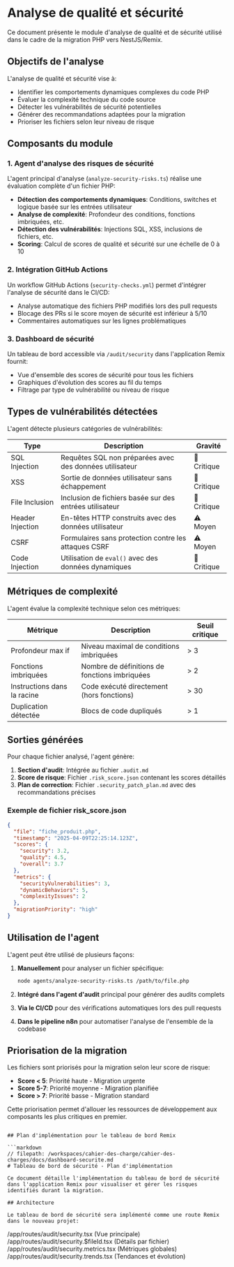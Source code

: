 # Analyse de qualité et sécurité

Ce document présente le module d'analyse de qualité et de sécurité utilisé dans le cadre de la migration PHP vers NestJS/Remix.

## Objectifs de l'analyse

L'analyse de qualité et sécurité vise à:
- Identifier les comportements dynamiques complexes du code PHP
- Évaluer la complexité technique du code source
- Détecter les vulnérabilités de sécurité potentielles
- Générer des recommandations adaptées pour la migration
- Prioriser les fichiers selon leur niveau de risque

## Composants du module

### 1. Agent d'analyse des risques de sécurité

L'agent principal d'analyse (`analyze-security-risks.ts`) réalise une évaluation complète d'un fichier PHP:

- **Détection des comportements dynamiques**: Conditions, switches et logique basée sur les entrées utilisateur
- **Analyse de complexité**: Profondeur des conditions, fonctions imbriquées, etc.
- **Détection des vulnérabilités**: Injections SQL, XSS, inclusions de fichiers, etc.
- **Scoring**: Calcul de scores de qualité et sécurité sur une échelle de 0 à 10

### 2. Intégration GitHub Actions

Un workflow GitHub Actions (`security-checks.yml`) permet d'intégrer l'analyse de sécurité dans le CI/CD:

- Analyse automatique des fichiers PHP modifiés lors des pull requests
- Blocage des PRs si le score moyen de sécurité est inférieur à 5/10
- Commentaires automatiques sur les lignes problématiques

### 3. Dashboard de sécurité

Un tableau de bord accessible via `/audit/security` dans l'application Remix fournit:

- Vue d'ensemble des scores de sécurité pour tous les fichiers
- Graphiques d'évolution des scores au fil du temps
- Filtrage par type de vulnérabilité ou niveau de risque

## Types de vulnérabilités détectées

L'agent détecte plusieurs catégories de vulnérabilités:

| Type | Description | Gravité |
|------|-------------|---------|
| SQL Injection | Requêtes SQL non préparées avec des données utilisateur | 🔴 Critique |
| XSS | Sortie de données utilisateur sans échappement | 🔴 Critique |
| File Inclusion | Inclusion de fichiers basée sur des entrées utilisateur | 🔴 Critique |
| Header Injection | En-têtes HTTP construits avec des données utilisateur | ⚠️ Moyen |
| CSRF | Formulaires sans protection contre les attaques CSRF | ⚠️ Moyen |
| Code Injection | Utilisation de `eval()` avec des données dynamiques | 🔴 Critique |

## Métriques de complexité

L'agent évalue la complexité technique selon ces métriques:

| Métrique | Description | Seuil critique |
|----------|-------------|----------------|
| Profondeur max if | Niveau maximal de conditions imbriquées | > 3 |
| Fonctions imbriquées | Nombre de définitions de fonctions imbriquées | > 2 |
| Instructions dans la racine | Code exécuté directement (hors fonctions) | > 30 |
| Duplication détectée | Blocs de code dupliqués | > 1 |

## Sorties générées

Pour chaque fichier analysé, l'agent génère:

1. **Section d'audit**: Intégrée au fichier `.audit.md`
2. **Score de risque**: Fichier `.risk_score.json` contenant les scores détaillés
3. **Plan de correction**: Fichier `.security_patch_plan.md` avec des recommandations précises

### Exemple de fichier risk_score.json
```json
{
  "file": "fiche_produit.php",
  "timestamp": "2025-04-09T22:25:14.123Z",
  "scores": {
    "security": 3.2,
    "quality": 4.5,
    "overall": 3.7
  },
  "metrics": {
    "securityVulnerabilities": 3,
    "dynamicBehaviors": 5,
    "complexityIssues": 2
  },
  "migrationPriority": "high"
}
```

## Utilisation de l'agent

L'agent peut être utilisé de plusieurs façons:

1. **Manuellement** pour analyser un fichier spécifique:
   ```bash
   node agents/analyze-security-risks.ts /path/to/file.php
   ```

2. **Intégré dans l'agent d'audit** principal pour générer des audits complets

3. **Via le CI/CD** pour des vérifications automatiques lors des pull requests

4. **Dans le pipeline n8n** pour automatiser l'analyse de l'ensemble de la codebase

## Priorisation de la migration

Les fichiers sont priorisés pour la migration selon leur score de risque:

- **Score < 5**: Priorité haute - Migration urgente
- **Score 5-7**: Priorité moyenne - Migration planifiée
- **Score > 7**: Priorité basse - Migration standard

Cette priorisation permet d'allouer les ressources de développement aux composants les plus critiques en premier.
```

## Plan d'implémentation pour le tableau de bord Remix

```markdown
// filepath: /workspaces/cahier-des-charge/cahier-des-charges/docs/dashboard-securite.md
# Tableau de bord de sécurité - Plan d'implémentation

Ce document détaille l'implémentation du tableau de bord de sécurité dans l'application Remix pour visualiser et gérer les risques identifiés durant la migration.

## Architecture

Le tableau de bord de sécurité sera implémenté comme une route Remix dans le nouveau projet:

```
/app/routes/audit/security.tsx (Vue principale)
/app/routes/audit/security.$fileId.tsx (Détails par fichier)
/app/routes/audit/security.metrics.tsx (Métriques globales)
/app/routes/audit/security.trends.tsx (Tendances et évolution)

